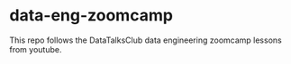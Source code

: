 # data-eng-zoomcamp

This repo follows the DataTalksClub data engineering zoomcamp lessons from youtube.
